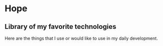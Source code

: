 # Hope
## Library of my favorite technologies

Here are the things that I use or would like to use in my daily development.
